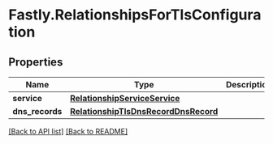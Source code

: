 # Fastly.RelationshipsForTlsConfiguration

## Properties

Name | Type | Description | Notes
------------ | ------------- | ------------- | -------------
**service** | [**RelationshipServiceService**](RelationshipServiceService.md) |  | [optional] 
**dns_records** | [**RelationshipTlsDnsRecordDnsRecord**](RelationshipTlsDnsRecordDnsRecord.md) |  | [optional] 



[[Back to API list]](../../README.md#endpoints) [[Back to README]](../../README.md)
